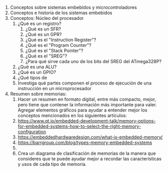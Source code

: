 1. Conceptos sobre sistemas embebidos y microcontroladores
2. Conceptos e historia de los sistemas embebidos
3. Conceptos: Núcleo del procesador 
	1. ¿Qué es un registro?
		1. ¿Qué es un SFR?
		2. ¿Qué es un GPR?
		3. ¿Qué es el "Instruction Register"?
		4. ¿Qué es el "Program Counter"?
		5. ¿Qué es el "Stack Pointer"?
		6. ¿Qué es el "SREG"?
		7. ¿Para qué sirve cada uno de los bits del SREG del ATmega328P?
	2. ¿Qué es una ALU?
	3. ¿Qué es un GPIO?
	4. ¿Qué tipos de 
	5. Investiga qué partes componen el proceso de ejecución de una instrucción en un microprocesador
4. Resumen sobre memorias:
	1. Hacer un resumen en formato digital, entre más compacto, mejor, pero tiene que contener la información más importante para valer. Agregar elementos gráficos para ayudar a entender mejor los conceptos mencionados en los siguientes artículos:
	2. https://www.qt.io/embedded-development-talk/memory-options-for-embedded-systems-how-to-select-the-right-memory-configuration
	3. https://embeddedhardwaredesign.com/what-is-embedded-memory/
	4. https://barrgroup.com/blog/types-memory-embedded-systems
	5. 
	6. Crea un diagrama de clasificación de memorias de la manera que consideres que te puede ayudar mejor a recordar las características y usos de cada tipo de memoria.